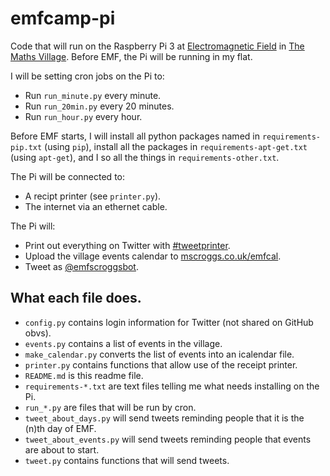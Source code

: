 # emfcamp-pi
Code that will run on the Raspberry Pi 3 at
[Electromagnetic Field](http://emfcamp.org) in 
[The Maths Village](https://wiki.emfcamp.org/wiki/Village:The_Maths_Village>).
Before EMF, the Pi will be running in my flat.

I will be setting cron jobs on the Pi to:
- Run `run_minute.py` every minute.
- Run `run_20min.py` every 20 minutes.
- Run `run_hour.py` every hour.

Before EMF starts, I will install all python packages named in
`requirements-pip.txt` (using `pip`), install all the packages in
`requirements-apt-get.txt` (using `apt-get`), and I so all the things
in `requirements-other.txt`.

The Pi will be connected to:
- A recipt printer (see `printer.py`).
- The internet via an ethernet cable.

The Pi will:
- Print out everything on Twitter with [#tweetprinter](https://twitter.com/hashtag/tweetprinter?f=tweets&vertical=default&src=hash).
- Upload the village events calendar to [mscroggs.co.uk/emfcal](http://mscroggs.co.uk/emfcal).
- Tweet as [@emfscroggsbot](https://twitter.com/emfscroggsbot).


## What each file does.
- `config.py` contains login information for Twitter (not shared on GitHub obvs).
- `events.py` contains a list of events in the village.
- `make_calendar.py` converts the list of events into an icalendar file.
- `printer.py` contains functions that allow use of the receipt printer.
- `README.md` is this readme file.
- `requirements-*.txt` are text files telling me what needs installing on the Pi.
- `run_*.py` are files that will be run by cron.
- `tweet_about_days.py` will send tweets reminding people that it is the (n)th day of EMF.
- `tweet_about_events.py` will send tweets reminding people that events are about to start.
- `tweet.py` contains functions that will send tweets.
